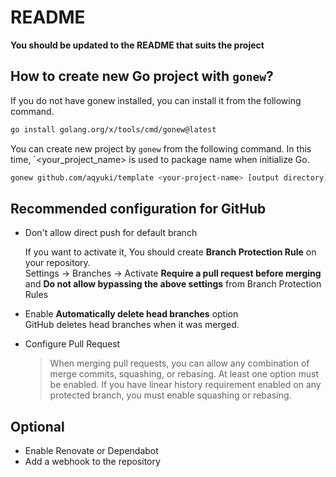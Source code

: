 # README

**You should be updated to the README that suits the project**

## How to create new Go project with `gonew`?

If you do not have gonew installed, you can install it from the following command.

```bash
go install golang.org/x/tools/cmd/gonew@latest
```

You can create new project by `gonew` from the following command.
In this time, `<your_project_name> is used to package name when initialize Go.

```bash
gonew github.com/aqyuki/template <your-project-name> [output directory]
```

## Recommended configuration for GitHub

- Don't allow direct push for default branch

  If you want to activate it, You should create **Branch Protection Rule** on your repository.\
  Settings -> Branches -> Activate **Require a pull request before merging**
  and **Do not allow bypassing the above settings** from Branch Protection Rules

- Enable **Automatically delete head branches** option\
  GitHub deletes head branches when it was merged.

- Configure Pull Request
  > When merging pull requests, you can allow any combination of merge commits, squashing, or rebasing. At least one option must be enabled. If you have linear history requirement enabled on any protected branch, you must enable squashing or rebasing.

## Optional

- Enable Renovate or Dependabot
- Add a webhook to the repository
